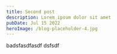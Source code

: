 ```yaml
---
title: Second post
description: Lorem ipsum dolor sit amet
pubDate: Jul 15 2022
heroImage: /blog-placeholder-4.jpg
---
```


badsfasdfasdf
dsfsdf
